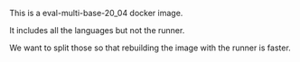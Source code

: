This is a eval-multi-base-20_04 docker image.

It includes all the languages but not the runner.

We want to split those so that rebuilding the image with the runner
is faster.
